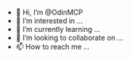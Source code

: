 - 👋 Hi, I’m @OdinMCP
- 👀 I’m interested in ...
- 🌱 I’m currently learning ...
- 💞️ I’m looking to collaborate on ...
- 📫 How to reach me ...

<!---
OdinMCP/OdinMCP is a ✨ special ✨ repository because its `README.md` (this file) appears on your GitHub profile.
You can click the Preview link to take a look at your changes.
--->
